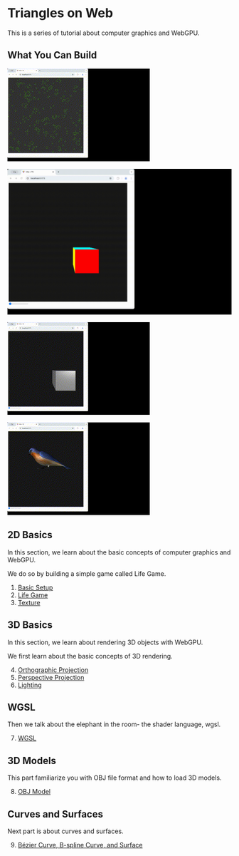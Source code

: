 # Triangles on Web

This is a series of tutorial about computer graphics and WebGPU.

## What You Can Build

![Life Game](showcases/01.gif)

![Render a Cube](showcases/02.gif)

![Still a Cube But With Lighting](showcases/03.gif)

![Render an Actual 3D Model](showcases/04.gif)

## 2D Basics

In this section, we learn about the basic concepts of computer graphics and WebGPU.

We do so by building a simple game called Life Game.

1. [Basic Setup](./notes/01.md)
2. [Life Game](./notes/02.md)
3. [Texture](./notes/03.md)

## 3D Basics

In this section, we learn about rendering 3D objects with WebGPU.

We first learn about the basic concepts of 3D rendering.

4. [Orthographic Projection](./notes/04.md)
5. [Perspective Projection](./notes/05.md)
6. [Lighting](./notes/06.md)

## WGSL

Then we talk about the elephant in the room- the shader language, wgsl.

7. [WGSL](./notes/07.md)

## 3D Models

This part familiarize you with OBJ file format and how to load 3D models.

8. [OBJ Model](./notes/08.md)

## Curves and Surfaces

Next part is about curves and surfaces.

9. [Bézier Curve, B-spline Curve, and Surface](./notes/09.md)
